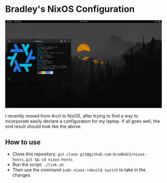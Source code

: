 # Bradley's NixOS Configuration

![Desired Outcome](images/desired-outcome.png)

I recently moved from Arch to NixOS, after trying to find a way to incorporate
easily declare a configuration for my laptop. If all goes well, the end result
should look like the above.

## How to use

- Clone this repository: `git clone git@github.com:bradb423/nixos-hosts.git && cd nixos-hosts`
- Run the script: `./link.sh`
- Then use the command `sudo nixos-rebuild switch` to take in the changes

